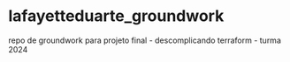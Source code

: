 # lafayetteduarte_groundwork
repo de groundwork para projeto final - descomplicando terraform - turma 2024
